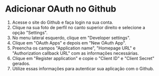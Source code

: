 # Adicionar OAuth no Github

1. Acesse o site do Github e faça login na sua conta.
2. Clique na sua foto de perfil no canto superior direito e selecione a opção "Settings".
3. No menu lateral esquerdo, clique em "Developer settings".
4. Clique em "OAuth Apps" e depois em "New OAuth App".
5. Preencha os campos "Application name", "Homepage URL" e "Authorization callback URL" com as informações necessárias.
6. Clique em "Register application" e copie o "Client ID" e "Client Secret" gerados.
7. Utilize essas informações para autenticar sua aplicação com o Github.
